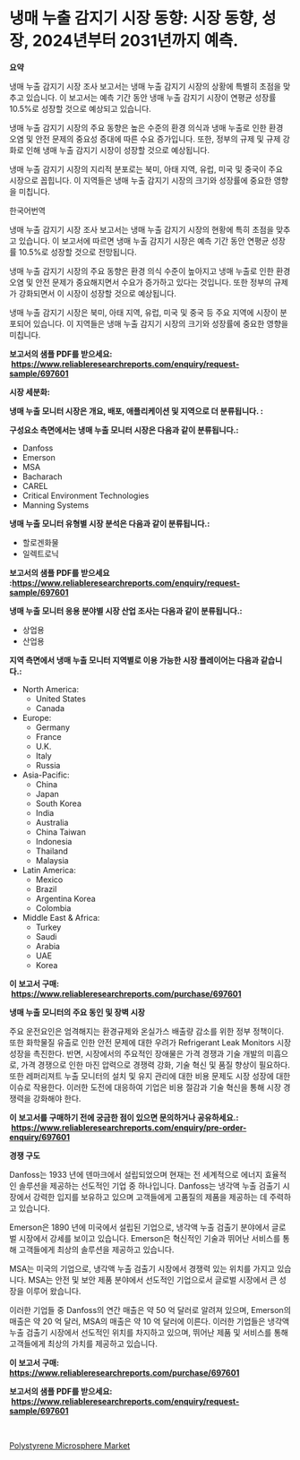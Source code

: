 <p><h1>냉매 누출 감지기 시장 동향: 시장 동향, 성장, 2024년부터 2031년까지 예측.</h1></p><p><strong>요약</strong></p>
<p><p>냉매 누출 감지기 시장 조사 보고서는 냉매 누출 감지기 시장의 상황에 특별히 초점을 맞추고 있습니다. 이 보고서는 예측 기간 동안 냉매 누출 감지기 시장이 연평균 성장률 10.5%로 성장할 것으로 예상되고 있습니다.</p><p>냉매 누출 감지기 시장의 주요 동향은 높은 수준의 환경 의식과 냉매 누출로 인한 환경 오염 및 안전 문제의 중요성 증대에 따른 수요 증가입니다. 또한, 정부의 규제 및 규제 강화로 인해 냉매 누출 감지기 시장이 성장할 것으로 예상됩니다.</p><p>냉매 누출 감지기 시장의 지리적 분포로는 북미, 아태 지역, 유럽, 미국 및 중국이 주요 시장으로 꼽힙니다. 이 지역들은 냉매 누출 감지기 시장의 크기와 성장률에 중요한 영향을 미칩니다.</p><p>한국어번역</p><p>냉매 누출 감지기 시장 조사 보고서는 냉매 누출 감지기 시장의 현황에 특히 초점을 맞추고 있습니다. 이 보고서에 따르면 냉매 누출 감지기 시장은 예측 기간 동안 연평균 성장률 10.5%로 성장할 것으로 전망됩니다.</p><p>냉매 누출 감지기 시장의 주요 동향은 환경 의식 수준이 높아지고 냉매 누출로 인한 환경 오염 및 안전 문제가 중요해지면서 수요가 증가하고 있다는 것입니다. 또한 정부의 규제가 강화되면서 이 시장이 성장할 것으로 예상됩니다.</p><p>냉매 누출 감지기 시장은 북미, 아태 지역, 유럽, 미국 및 중국 등 주요 지역에 시장이 분포되어 있습니다. 이 지역들은 냉매 누출 감지기 시장의 크기와 성장률에 중요한 영향을 미칩니다.</p></p>
<p><strong>보고서의 샘플 PDF를 받으세요: &nbsp;<a href="https://www.reliableresearchreports.com/enquiry/request-sample/697601">https://www.reliableresearchreports.com/enquiry/request-sample/697601</a></strong></p>
<p><strong>시장 세분화:</strong></p>
<p><strong> 냉매 누출 모니터 시장은 개요, 배포, 애플리케이션 및 지역으로 더 분류됩니다. :</strong></p>
<p><strong>구성요소 측면에서는 냉매 누출 모니터 시장은 다음과 같이 분류됩니다.:</strong></p>
<p><ul><li>Danfoss</li><li>Emerson</li><li>MSA</li><li>Bacharach</li><li>CAREL</li><li>Critical Environment Technologies</li><li>Manning Systems</li></ul></p>
<p><strong> 냉매 누출 모니터 유형별 시장 분석은 다음과 같이 분류됩니다.:</strong></p>
<p><ul><li>할로겐화물</li><li>일렉트로닉</li></ul></p>
<p><strong>보고서의 샘플 PDF를 받으세요 :<a href="https://www.reliableresearchreports.com/enquiry/request-sample/697601">https://www.reliableresearchreports.com/enquiry/request-sample/697601</a></strong></p>
<p><strong> 냉매 누출 모니터 응용 분야별 시장 산업 조사는 다음과 같이 분류됩니다.:</strong></p>
<p><ul><li>상업용</li><li>산업용</li></ul></p>
<p><strong>지역 측면에서 냉매 누출 모니터 지역별로 이용 가능한 시장 플레이어는 다음과 같습니다.:</strong></p>
<p><ul>
    <li>
        North America:
        <ul>
            <li>United States</li>
            <li>Canada</li>
        </ul>
    </li>
    <li>
        Europe:
        <ul>
            <li>Germany</li>
            <li>France</li>
            <li>U.K.</li>
            <li>Italy</li>
            <li>Russia</li>
        </ul>
    </li>
    <li>
        Asia-Pacific:
        <ul>
            <li>China</li>
            <li>Japan</li>
            <li>South Korea</li>
            <li>India</li>
            <li>Australia</li>
            <li>China Taiwan</li>
            <li>Indonesia</li>
            <li>Thailand</li>
            <li>Malaysia</li>
        </ul>
    </li>
    <li>
        Latin America:
        <ul>
            <li>Mexico</li>
            <li>Brazil</li>
            <li>Argentina Korea</li>
            <li>Colombia</li>
        </ul>
    </li>
    <li>
        Middle East & Africa:
        <ul>
            <li>Turkey</li>
            <li>Saudi</li>
            <li>Arabia</li>
            <li>UAE</li>
            <li>Korea</li>
        </ul>
    </li>
    </ul></p>
<p><strong>이 보고서 구매: &nbsp;<a href="https://www.reliableresearchreports.com/purchase/697601">https://www.reliableresearchreports.com/purchase/697601</a></strong></p>
<p><strong>냉매 누출 모니터의 주요 동인 및 장벽 시장</strong></p>
<p><p>주요 운전요인은 엄격해지는 환경규제와 온실가스 배출량 감소를 위한 정부 정책이다. 또한 화학물질 유출로 인한 안전 문제에 대한 우려가 Refrigerant Leak Monitors 시장 성장을 촉진한다. 반면, 시장에서의 주요적인 장애물은 가격 경쟁과 기술 개발의 미흡으로, 가격 경쟁으로 인한 마진 압력으로 경쟁력 강화, 기술 혁신 및 품질 향상이 필요하다. 또한 레퍼리져트 누출 모니터의 설치 및 유지 관리에 대한 비용 문제도 시장 성장에 대한 이슈로 작용한다. 이러한 도전에 대응하여 기업은 비용 절감과 기술 혁신을 통해 시장 경쟁력을 강화해야 한다.</p></p>
<p><strong>이 보고서를 구매하기 전에 궁금한 점이 있으면 문의하거나 공유하세요.: &nbsp;<a href="https://www.reliableresearchreports.com/enquiry/pre-order-enquiry/697601">https://www.reliableresearchreports.com/enquiry/pre-order-enquiry/697601</a></strong></p>
<p><strong>경쟁 구도</strong></p>
<p><p>Danfoss는 1933 년에 덴마크에서 설립되었으며 현재는 전 세계적으로 에너지 효율적인 솔루션을 제공하는 선도적인 기업 중 하나입니다. Danfoss는 냉각액 누출 검출기 시장에서 강력한 입지를 보유하고 있으며 고객들에게 고품질의 제품을 제공하는 데 주력하고 있습니다.</p><p>Emerson은 1890 년에 미국에서 설립된 기업으로, 냉각액 누출 검출기 분야에서 글로벌 시장에서 강세를 보이고 있습니다. Emerson은 혁신적인 기술과 뛰어난 서비스를 통해 고객들에게 최상의 솔루션을 제공하고 있습니다.</p><p>MSA는 미국의 기업으로, 냉각액 누출 검출기 시장에서 경쟁력 있는 위치를 가지고 있습니다. MSA는 안전 및 보안 제품 분야에서 선도적인 기업으로서 글로벌 시장에서 큰 성장을 이루어 왔습니다.</p><p>이러한 기업들 중 Danfoss의 연간 매출은 약 50 억 달러로 알려져 있으며, Emerson의 매출은 약 20 억 달러, MSA의 매출은 약 10 억 달러에 이른다. 이러한 기업들은 냉각액 누출 검출기 시장에서 선도적인 위치를 차지하고 있으며, 뛰어난 제품 및 서비스를 통해 고객들에게 최상의 가치를 제공하고 있습니다.</p></p>
<p><strong>이 보고서 구매: &nbsp; <a href="https://www.reliableresearchreports.com/purchase/697601">https://www.reliableresearchreports.com/purchase/697601</a></strong></p>
<p><strong>보고서의 샘플 PDF를 받으세요: &nbsp;<a href="https://www.reliableresearchreports.com/enquiry/request-sample/697601">https://www.reliableresearchreports.com/enquiry/request-sample/697601</a></strong><strong></strong></p>
<p>&nbsp;</p>
<p><p><a href="https://artistic-helicopter-ca9.notion.site/Polystyrene-Microsphere-Market-Research-Report-Provides-thorough-Industry-Overview-which-offers-an--13d8a198eca24342aa6e4c5a6da74a32">Polystyrene Microsphere Market</a></p></p>